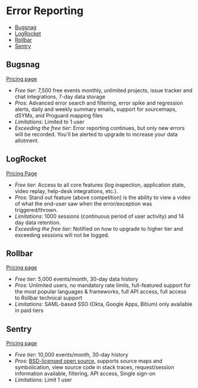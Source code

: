 # Error Reporting

<!-- TOC depthFrom:2 -->

- [Bugsnag](#bugsnag)
- [LogRocket](#logrocket)
- [Rollbar](#rollbar)
- [Sentry](#sentry)

## Bugsnag
[Pricing page](https://www.bugsnag.com/pricing)

* *Free tier*: 7,500 free events monthly, unlimited projects, issue tracker and chat integrations, 7-day data storage
* *Pros*: Advanced error search and filtering, error spike and regression alerts, daily and weekly summary emails, support for sourcemaps, dSYMs, and Proguard mapping files
* *Limitations*: Limited to 1 user
* *Exceeding the free tier*: Error reporting continues, but only new errors will be recorded. You'll be alerted to upgrade to increase your data allotment.

## LogRocket

[Pricing Page](https://logrocket.com/pricing/)

- *Free tier*: Access to all core features (log inspection, application state, video replay, help-desk integrations, etc.).
- *Pros*: Stand out feature (above competition) is the ability to view a video of what the end-user saw when the error/exception was triggered/thrown.
- *Limitations*: 1000 sessions (continuous period of user activity) and 14 day data retention.
- *Exceeding the free tier*: Notified on how to upgrade to higher tier and exceeding sessions will not be logged.

<!-- /TOC -->
## Rollbar

[Pricing page](https://rollbar.com/pricing/)

* *Free tier*: 5,000 events/month, 30-day data history
* *Pros*: Unlimited users, no mandatory rate limits, full-featured support for the most popular languages & frameworks, full API access, full access to Rollbar technical support
* *Limitations*: SAML-based SSO (Okta, Google Apps, Bitium) only available in paid tiers

## Sentry

[Pricing page](https://sentry.io/pricing/)

* *Free tier*: 10,000 events/month, 30-day history
* *Pros*: [BSD-licensed open source](https://github.com/getsentry/sentry), supports source maps and symbolication, view source code in stack traces, request/session information available, filtering, API access, Single sign-on
* *Limitations*: Limit 1 user
